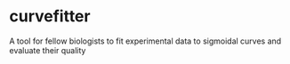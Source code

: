 # curvefitter
A tool for fellow biologists to fit experimental data to sigmoidal curves and evaluate their quality
